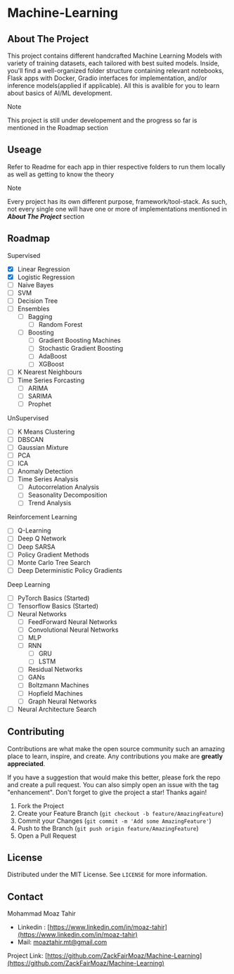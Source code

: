 # Machine-Learning

## About The Project

This project contains different handcrafted Machine Learning Models with variety of training datasets, each tailored with best suited models. Inside, you'll find a well-organized folder structure containing relevant notebooks, Flask apps with Docker, Gradio interfaces for implementation, and/or inference models(applied if applicable). All this is avalible for you to learn about basics of AI/ML development.

> [!NOTE]
> This project is still under developement and the progress so far is mentioned in the Roadmap section

## Useage

Refer to Readme for each app in thier respective folders to run them locally as well as getting to know the theory

> [!NOTE]
> Every project has its own different purpose, framework/tool-stack. As such, not every single one will have one or more of implementations mentioned in ***About The Project*** section

## Roadmap

Supervised
- [x] Linear Regression
- [x] Logistic Regression
- [ ] Naive Bayes
- [ ] SVM
- [ ] Decision Tree
- [ ] Ensembles
    - [ ] Bagging
        - [ ] Random Forest
    - [ ] Boosting
        - [ ] Gradient Boosting Machines
        - [ ] Stochastic Gradient Boosting
        - [ ] AdaBoost
        - [ ] XGBoost
- [ ] K Nearest Neighbours
- [ ] Time Series Forcasting
    - [ ] ARIMA
    - [ ] SARIMA
    - [ ] Prophet

UnSupervised
- [ ] K Means Clustering
- [ ] DBSCAN
- [ ] Gaussian Mixture
- [ ] PCA
- [ ] ICA
- [ ] Anomaly Detection
- [ ] Time Series Analysis
    - [ ] Autocorrelation Analysis
    - [ ] Seasonality Decomposition
    - [ ] Trend Analysis

Reinforcement Learning
- [ ] Q-Learning
- [ ] Deep Q Network
- [ ] Deep SARSA
- [ ] Policy Gradient Methods
- [ ] Monte Carlo Tree Search
- [ ] Deep Deterministic Policy Gradients

Deep Learning
- [ ] PyTorch Basics (Started)
- [ ] Tensorflow Basics (Started)
- [ ] Neural Networks
    - [ ] FeedForward Neural Networks
    - [ ] Convolutional Neural Networks
    - [ ] MLP
    - [ ] RNN
        - [ ] GRU
        - [ ] LSTM
    - [ ] Residual Networks
    - [ ] GANs
    - [ ] Boltzmann Machines
    - [ ] Hopfield Machines
    - [ ] Graph Neural Networks
- [ ] Neural Architecture Search

## Contributing

Contributions are what make the open source community such an amazing place to learn, inspire, and create. Any contributions you make are **greatly appreciated**.

If you have a suggestion that would make this better, please fork the repo and create a pull request. You can also simply open an issue with the tag "enhancement".
Don't forget to give the project a star! Thanks again!

1. Fork the Project
2. Create your Feature Branch (`git checkout -b feature/AmazingFeature`)
3. Commit your Changes (`git commit -m 'Add some AmazingFeature'`)
4. Push to the Branch (`git push origin feature/AmazingFeature`)
5. Open a Pull Request

## License

Distributed under the MIT License. See `LICENSE` for more information.

## Contact

Mohammad Moaz Tahir

* Linkedin : [https://www.linkedin.com/in/moaz-tahir](https://www.linkedin.com/in/moaz-tahir)
* Mail: moaztahir.mt@gmail.com

Project Link: [https://github.com/ZackFairMoaz/Machine-Learning](https://github.com/ZackFairMoaz/Machine-Learning)
